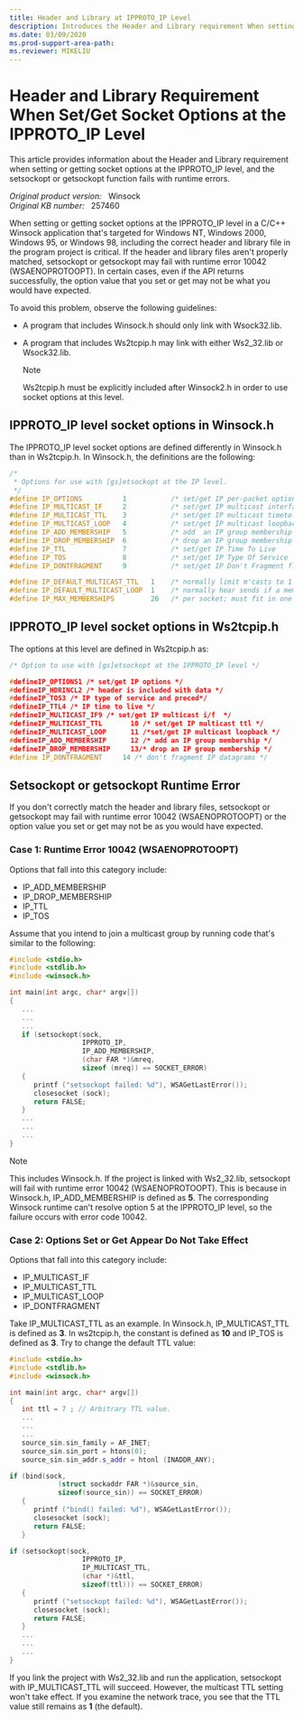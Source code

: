 ```yaml
---
title: Header and Library at IPPROTO_IP Level
description: Introduces the Header and Library requirement When setting or getting socket options at the IPPROTO_IP level in a C/C++ Winsock application that's targeted for Windows NT.
ms.date: 03/09/2020
ms.prod-support-area-path:
ms.reviewer: MIKELIU
---
```

# Header and Library Requirement When Set/Get Socket Options at the IPPROTO_IP Level

This article provides information about the Header and Library requirement when setting or getting socket options at the IPPROTO_IP level, and the setsockopt or getsockopt function fails with runtime errors.

_Original product version:_ &nbsp; Winsock  
_Original KB number:_ &nbsp; 257460

When setting or getting socket options at the IPPROTO_IP level in a C/C++ Winsock application that's targeted for Windows NT, Windows 2000, Windows 95, or Windows 98, including the correct header and library file in the program project is critical. If the header and library files aren't properly matched, setsockopt or getsockopt may fail with runtime error 10042 (WSAENOPROTOOPT). In certain cases, even if the API returns successfully, the option value that you set or get may not be what you would have expected.

To avoid this problem, observe the following guidelines:

- A program that includes Winsock.h should only link with Wsock32.lib.
- A program that includes Ws2tcpip.h may link with either Ws2_32.lib or Wsock32.lib.

    > [!NOTE]
    > Ws2tcpip.h must be explicitly included after Winsock2.h in order to use socket options at this level.

## IPPROTO_IP level socket options in Winsock.h

The IPPROTO_IP level socket options are defined differently in Winsock.h than in Ws2tcpip.h. In Winsock.h, the definitions are the following:

```cpp
/*
 * Options for use with [gs]etsockopt at the IP level.
 */ 
#define IP_OPTIONS          1           /* set/get IP per-packet options    */ 
#define IP_MULTICAST_IF     2           /* set/get IP multicast interface   */ 
#define IP_MULTICAST_TTL    3           /* set/get IP multicast timetolive  */ 
#define IP_MULTICAST_LOOP   4           /* set/get IP multicast loopback    */ 
#define IP_ADD_MEMBERSHIP   5           /* add  an IP group membership      */ 
#define IP_DROP_MEMBERSHIP  6           /* drop an IP group membership      */ 
#define IP_TTL              7           /* set/get IP Time To Live          */ 
#define IP_TOS              8           /* set/get IP Type Of Service       */ 
#define IP_DONTFRAGMENT     9           /* set/get IP Don't Fragment flag   */ 

#define IP_DEFAULT_MULTICAST_TTL   1    /* normally limit m'casts to 1 hop  */ 
#define IP_DEFAULT_MULTICAST_LOOP  1    /* normally hear sends if a member  */ 
#define IP_MAX_MEMBERSHIPS         20   /* per socket; must fit in one mbuf */ 

```

## IPPROTO_IP level socket options in Ws2tcpip.h

The options at this level are defined in Ws2tcpip.h as:

```cpp
/* Option to use with [gs]etsockopt at the IPPROTO_IP level */ 

#defineIP_OPTIONS1 /* set/get IP options */ 
#defineIP_HDRINCL2 /* header is included with data */ 
#defineIP_TOS3 /* IP type of service and preced*/ 
#defineIP_TTL4 /* IP time to live */ 
#defineIP_MULTICAST_IF9 /* set/get IP multicast i/f  */ 
#defineIP_MULTICAST_TTL       10 /* set/get IP multicast ttl */ 
#defineIP_MULTICAST_LOOP      11 /*set/get IP multicast loopback */ 
#defineIP_ADD_MEMBERSHIP      12 /* add an IP group membership */ 
#defineIP_DROP_MEMBERSHIP     13/* drop an IP group membership */ 
#define IP_DONTFRAGMENT     14 /* don't fragment IP datagrams */ 

```

## Setsockopt or getsockopt Runtime Error

If you don't correctly match the header and library files, setsockopt or getsockopt may fail with runtime error 10042 (WSAENOPROTOOPT) or the option value you set or get may not be as you would have expected.

### Case 1: Runtime Error 10042 (WSAENOPROTOOPT)

Options that fall into this category include:

- IP_ADD_MEMBERSHIP
- IP_DROP_MEMBERSHIP
- IP_TTL
- IP_TOS

Assume that you intend to join a multicast group by running code that's similar to the following:

```cpp
#include <stdio.h>
#include <stdlib.h>
#include <winsock.h>

int main(int argc, char* argv[])
{
   ...
   ...
   ...
   if (setsockopt(sock, 
                  IPPROTO_IP, 
                  IP_ADD_MEMBERSHIP, 
                  (char FAR *)&mreq, 
                  sizeof (mreq)) == SOCKET_ERROR)
   {
      printf ("setsockopt failed: %d"), WSAGetLastError());
      closesocket (sock);
      return FALSE;
   }
   ...
   ...
   ...
}

```

> [!NOTE]
> This includes Winsock.h. If the project is linked with Ws2_32.lib, setsockopt will fail with runtime error 10042 (WSAENOPROTOOPT). This is because in Winsock.h, IP_ADD_MEMBERSHIP is defined as **5**. The corresponding Winsock runtime can't resolve option 5 at the IPPROTO_IP level, so the failure occurs with error code 10042.

### Case 2: Options Set or Get Appear Do Not Take Effect

Options that fall into this category include:

- IP_MULTICAST_IF
- IP_MULTICAST_TTL
- IP_MULTICAST_LOOP
- IP_DONTFRAGMENT

Take IP_MULTICAST_TTL as an example. In Winsock.h, IP_MULTICAST_TTL is defined as **3**. In ws2tcpip.h, the constant is defined as **10** and IP_TOS is defined as **3**. Try to change the default TTL value:

```cpp
#include <stdio.h>
#include <stdlib.h>
#include <winsock.h>

int main(int argc, char* argv[])
{
   int ttl = 7 ; // Arbitrary TTL value.
   ...
   ...
   ...
   source_sin.sin_family = AF_INET;
   source_sin.sin_port = htons(0);    
   source_sin.sin_addr.s_addr = htonl (INADDR_ANY);

if (bind(sock, 
            (struct sockaddr FAR *)&source_sin, 
            sizeof(source_sin)) == SOCKET_ERROR) 
   {
      printf ("bind() failed: %d"), WSAGetLastError());
      closesocket (sock);
      return FALSE;
   }

if (setsockopt(sock,
                  IPPROTO_IP,
                  IP_MULTICAST_TTL,
                  (char *)&ttl,
                  sizeof(ttl))) == SOCKET_ERROR)
   {
      printf ("setsockopt failed: %d"), WSAGetLastError());
      closesocket (sock);
      return FALSE;
   }
   ...
   ...
   ...
}

```

If you link the project with Ws2_32.lib and run the application, setsockopt with IP_MULTICAST_TTL will succeed. However, the multicast TTL setting won't take effect. If you examine the network trace, you see that the TTL value still remains as **1** (the default).

